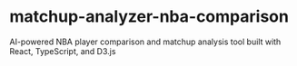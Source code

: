 # matchup-analyzer-nba-comparison
AI-powered NBA player comparison and matchup analysis tool built with React, TypeScript, and D3.js
